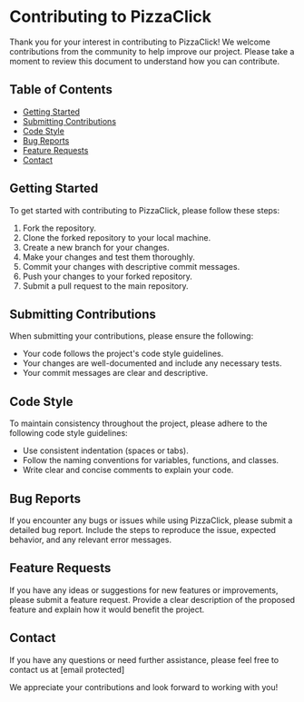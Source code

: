 # Contributing to PizzaClick

Thank you for your interest in contributing to PizzaClick! We welcome contributions from the community to help improve our project. Please take a moment to review this document to understand how you can contribute.

## Table of Contents
- [Getting Started](#getting-started)
- [Submitting Contributions](#submitting-contributions)
- [Code Style](#code-style)
- [Bug Reports](#bug-reports)
- [Feature Requests](#feature-requests)
- [Contact](#contact)

## Getting Started
To get started with contributing to PizzaClick, please follow these steps:
1. Fork the repository.
2. Clone the forked repository to your local machine.
3. Create a new branch for your changes.
4. Make your changes and test them thoroughly.
5. Commit your changes with descriptive commit messages.
6. Push your changes to your forked repository.
7. Submit a pull request to the main repository.

## Submitting Contributions
When submitting your contributions, please ensure the following:
- Your code follows the project's code style guidelines.
- Your changes are well-documented and include any necessary tests.
- Your commit messages are clear and descriptive.

## Code Style
To maintain consistency throughout the project, please adhere to the following code style guidelines:
- Use consistent indentation (spaces or tabs).
- Follow the naming conventions for variables, functions, and classes.
- Write clear and concise comments to explain your code.

## Bug Reports
If you encounter any bugs or issues while using PizzaClick, please submit a detailed bug report. Include the steps to reproduce the issue, expected behavior, and any relevant error messages.

## Feature Requests
If you have any ideas or suggestions for new features or improvements, please submit a feature request. Provide a clear description of the proposed feature and explain how it would benefit the project.

## Contact
If you have any questions or need further assistance, please feel free to contact us at [email protected]

We appreciate your contributions and look forward to working with you!
